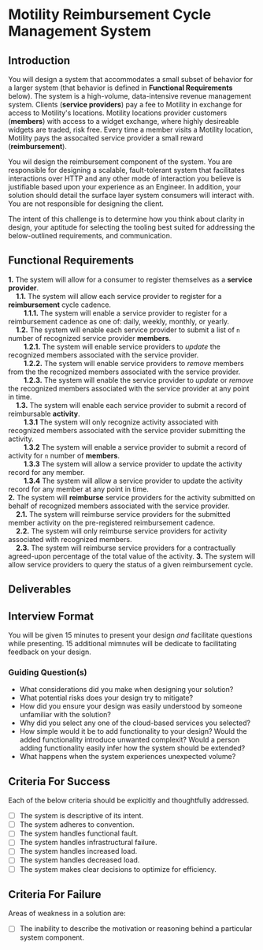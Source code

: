 # Motility Reimbursement Cycle Management System

## Introduction

You will design a system that accommodates a small subset of behavior for a larger system (that behavior is defined in **Functional Requirements** below). The system is a high-volume, data-intensive revenue management system. Clients (**service providers**) pay a fee to Motility in exchange for access to Motility's locations. Motility locations provider customers (**members**) with access to a widget exchange, where highly desireable widgets are traded, risk free. Every time a member visits a Motility location, Motility pays the assocaited service provider a small reward (**reimbursement**).

You wil design the reimbursement component of the system. You are responsible for designing a scalable, fault-tolerant system that facilitates interactions over HTTP and any other mode of interaction you believe is justifiable based upon your experience as an Engineer. In addition, your solution should detail the surface layer system consumers will interact with. You are not responsible for designing the client. 

The intent of this challenge is to determine how you think about clarity in design, your aptitude for selecting the tooling best suited for addressing the below-outlined requirements, and communication. 

## Functional Requirements

**1.** The system will allow for a consumer to register themselves as a **service provider**.  
&nbsp; &nbsp; **1.1.** The system will allow each service provider to register for a **reimbursement** cycle cadence.    
&nbsp; &nbsp; &nbsp; &nbsp; **1.1.1.** The system will enable a service provider to register for a reimbursement cadence as one of: daily, weekly, monthly, or yearly.  
&nbsp; &nbsp; **1.2.** The system will enable each service provider to submit a list of `n` number of recognized service provider **members**.  
&nbsp; &nbsp; &nbsp; &nbsp; **1.2.1.** The system will enable service providers to _update_ the recognized members associated with the service provider.  
&nbsp; &nbsp; &nbsp; &nbsp; **1.2.2.** The system will enable service providers to _remove_ members from the the recognized members associated with the service provider.    
&nbsp; &nbsp; &nbsp; &nbsp; **1.2.3.** The system will enable the service provider to _update_ or _remove_ the recognized members associated with the service provider at any point in time.   
&nbsp; &nbsp; **1.3.** The system will enable each service provider to submit a record of reimbursable **activity**.  
&nbsp; &nbsp; &nbsp; &nbsp; **1.3.1** The system will only recognize activity associated with recognized members associated with the service provider submitting the activity.    
&nbsp; &nbsp; &nbsp; &nbsp; **1.3.2** The system will enable a service provider to submit a record of activity for `n` number of **members**.    
&nbsp; &nbsp; &nbsp; &nbsp; **1.3.3** The system will allow a service provider to update the activity record for any member.    
&nbsp; &nbsp; &nbsp; &nbsp; **1.3.4** The system will allow a service provider to update the activity record for any member at any point in time.    
**2.** The system will **reimburse** service providers for the activity submitted on behalf of recognized members associated with the service provider.    
&nbsp; &nbsp; **2.1.** The system will reimburse service providers for the submitted member activity on the pre-registered reimbursement cadence.    
&nbsp; &nbsp; **2.2.** The system will only reimburse service providers for activity associated with recognized members.    
&nbsp; &nbsp; **2.3.** The system will reimburse service providers for a contractually agreed-upon percentage of the total value of the activity. 
**3.** The system will allow service providers to query the status of a given reimbursement cycle.

## Deliverables

## Interview Format

You will be given 15 minutes to present your design _and_ facilitate questions while presenting. 15 additional mimnutes will be dedicate to facilitating feedback on your design.

### Guiding Question(s)

- What considerations did you make when designing your solution?
- What potential risks does your design try to mitigate?
- How did you ensure your design was easily understood by someone unfamiliar with the solution?
- Why did you select any one of the cloud-based services you selected?
- How simple would it be to add functionality to your design? Would the added functionality introduce unwanted complexit? Would a person adding functionality easily infer how the system should be extended?
- What happens when the system experiences unexpected volume?

## Criteria For Success

Each of the below criteria should be explicitly and thoughtfully addressed.

- [ ] The system is descriptive of its intent.
- [ ] The system adheres to convention.
- [ ] The system handles functional fault.
- [ ] The system handles infrastructural failure.
- [ ] The system handles increased load.
- [ ] The system handles decreased load.
- [ ] The system makes clear decisions to optimize for efficiency.

## Criteria For Failure

Areas of weakness in a solution are:

- [ ] The inability to describe the motivation or reasoning behind a particular system component.  
